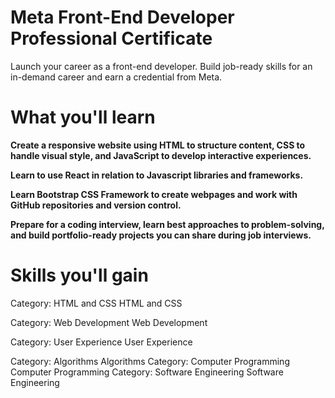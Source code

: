 # Meta Front-End Developer Professional Certificate


Launch your career as a front-end developer. Build job-ready skills for an in-demand career and earn a credential from Meta.

# What you'll learn

**Create a responsive website using HTML to structure content, CSS to handle visual style, and JavaScript to develop interactive experiences.**

**Learn to use React in relation to Javascript libraries and frameworks.**

**Learn Bootstrap CSS Framework to create webpages and work with GitHub repositories and version control.**

**Prepare for a coding interview, learn best approaches to problem-solving, and build portfolio-ready projects you can share during job interviews.**

# Skills you'll gain

Category: HTML and CSS
HTML and CSS

Category: Web Development
Web Development

Category: User Experience
User Experience

Category: Algorithms
Algorithms
Category: Computer Programming
Computer Programming
Category: Software Engineering
Software Engineering
